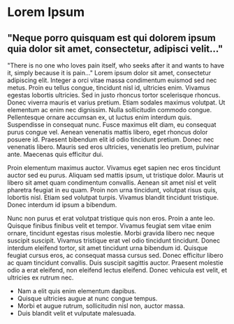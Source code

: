 # Lorem Ipsum
## "Neque porro quisquam est qui dolorem ipsum quia dolor sit amet, consectetur, adipisci velit..."
"There is no one who loves pain itself, who seeks after it and wants 
to have it, simply because it is pain..."
Lorem ipsum dolor sit amet, consectetur adipiscing elit. Integer a 
orci vitae massa condimentum euismod sed nec metus. Proin eu tellus 
congue, tincidunt nisl id, ultricies enim. Vivamus egestas lobortis 
ultricies. Sed in justo rhoncus tortor scelerisque rhoncus. Donec 
viverra mauris et varius pretium. Etiam sodales maximus volutpat. Ut 
elementum ac enim nec dignissim. Nulla sollicitudin commodo congue. 
Pellentesque ornare accumsan ex, ut luctus enim interdum quis. 
Suspendisse in consequat nunc. Fusce maximus elit diam, eu consequat 
purus congue vel. Aenean venenatis mattis libero, eget rhoncus dolor 
posuere id. Praesent bibendum elit id odio tincidunt pretium. Donec 
nec venenatis libero. Mauris sed eros ultricies, venenatis leo 
pretium, pulvinar ante. Maecenas quis efficitur dui.

Proin elementum maximus auctor. Vivamus eget sapien nec eros tincidunt 
auctor sed eu purus. Aliquam sed mattis ipsum, ut tristique dolor. 
Mauris ut libero sit amet quam condimentum convallis. Aenean sit amet 
nisl et velit pharetra feugiat in eu quam. Proin non urna tincidunt, 
volutpat risus quis, lobortis nisl. Etiam sed volutpat turpis. Vivamus 
blandit tincidunt tristique. Donec interdum id ipsum a bibendum.

Nunc non purus et erat volutpat tristique quis non eros. Proin a ante 
leo. Quisque finibus finibus velit et tempor. Vivamus feugiat sem 
vitae enim ornare, tincidunt egestas risus molestie. Morbi gravida 
libero nec neque suscipit suscipit. Vivamus tristique erat vel odio 
tincidunt tincidunt. Donec interdum eleifend tortor, sit amet 
tincidunt urna bibendum id. Quisque feugiat cursus eros, ac consequat 
massa cursus sed. Donec efficitur libero ac quam tincidunt convallis. 
Duis suscipit sagittis auctor. Praesent molestie odio a erat eleifend, 
non eleifend lectus eleifend. Donec vehicula est velit, et ultricies 
ex rutrum nec.

* Nam a elit quis enim elementum dapibus.
* Quisque ultricies augue at nunc congue tempus.
* Morbi et augue rutrum, sollicitudin nisl non, auctor massa.
* Duis blandit velit et vulputate malesuada.
